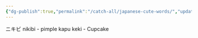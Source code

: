 ```yaml
---
{"dg-publish":true,"permalink":"/catch-all/japanese-cute-words/","updated":"2023-12-08T17:54:50.000-07:00"}
---
```


ニキビ nikibi - pimple
kapu keki - Cupcake

